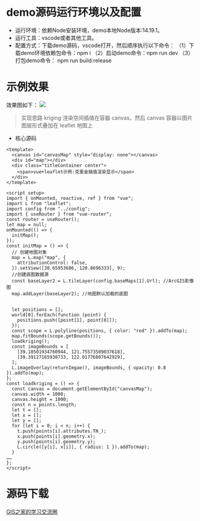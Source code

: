 # demo源码运行环境以及配置
> 
- 运行环境：依赖Node安装环境，demo本地Node版本:14.19.1。
- 运行工具：vscode或者其他工具。
- 配置方式：下载demo源码，vscode打开，然后顺序执行以下命令：
（1）下载demo环境依赖包命令：npm i 
（2）启动demo命令：npm run dev
（3）打包demo命令： npm run build:release 


# 示例效果
效果图如下：
![](https://gitee.com/gishome/gis-learning-circle/raw/main/%E6%95%88%E6%9E%9C%E5%9B%BE/%E5%85%8B%E9%87%8C%E9%87%91%E6%8F%92%E5%80%BC%E6%B8%B2%E6%9F%93.jpg)

>实现思路
kriging 渲染空间插值在容器 canvas，然后 canvas 容器以图片图层形式叠加在 leaflet 地图上

- 核心源码
```
<template>
  <canvas id="canvasMap" style="display: none"></canvas>
  <div id="map"></div>
  <div class="titleContainer center">
    <span>vue+leaflet示例:克里金插值渲染显示</span>
  </div>
</template>

<script setup>
import { onMounted, reactive, ref } from "vue";
import L from "leaflet";
import config from "../config";
import { useRouter } from "vue-router";
const router = useRouter();
let map = null;
onMounted(() => {
  initMap();
});
const initMap = () => {
  // 创建地图对象
  map = L.map("map", {
    attributionControl: false,
  }).setView([38.65953686, 120.8696333], 9);
  //创建底图数据源
  const baseLayer2 = L.tileLayer(config.baseMaps[1].Url); //ArcGIS影像图
  map.addLayer(baseLayer2); //地图默认加载的底图


  let positions = [];
  world[0].forEach(function (point) {
    positions.push([point[1], point[0]]);
  });
  const scope = L.polyline(positions, { color: "red" }).addTo(map);
  map.fitBounds(scope.getBounds());
  loadkriging();
  const imageBounds = [
    [39.18501934760944, 121.75573509037618],
    [39.39127165938733, 122.01776807642929],
  ];
  L.imageOverlay(returnImgae(), imageBounds, { opacity: 0.8 }).addTo(map);
};
const loadkriging = () => {
  const canvas = document.getElementById("canvasMap");
  canvas.width = 1000;
  canvas.height = 1000;
  const n = points.length;
  let t = [];
  let x = [];
  let y = [];
  for (let i = 0; i < n; i++) {
    t.push(points[i].attributes.TN_);
    x.push(points[i].geometry.x);
    y.push(points[i].geometry.y);
    L.circle([y[i], x[i]], { radius: 1 }).addTo(map);
  }
……
};
</script>
```
# 源码下载  
[GIS之家的学习交流圈](https://www.zhihu.com/column/c_1952830516555396850)   
